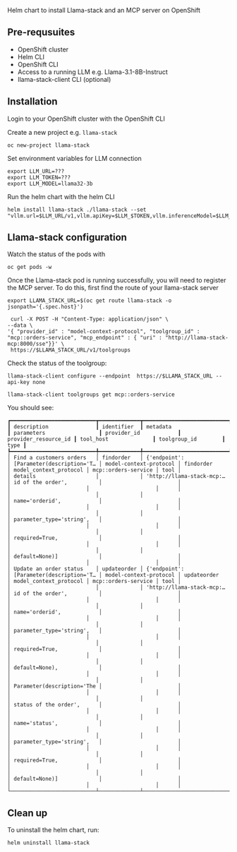 Helm chart to install Llama-stack and an MCP server on OpenShift

## Pre-requsuites

* OpenShift cluster 
* Helm CLI
* OpenShift CLI
* Access to a running LLM e.g. Llama-3.1-8B-Instruct
* llama-stack-client CLI (optional)

## Installation

Login to your OpenShift cluster with the OpenShift CLI

Create a new project e.g. `llama-stack`

```
oc new-project llama-stack
```

Set environment variables for LLM connection

```
export LLM_URL=???
export LLM_TOKEN=???
export LLM_MODEL=llama32-3b
```

Run the helm chart with the helm CLI

```
helm install llama-stack ./llama-stack --set "vllm.url=$LLM_URL/v1,vllm.apiKey=$LLM_$TOKEN,vllm.inferenceModel=$LLM_MODEL"
```

## Llama-stack configuration

Watch the status of the pods with

```
oc get pods -w
```

Once the Llama-stack pod is running successfully, you will need to register the MCP server.  To do this, first find the route of your llama-stack server

```
export LLAMA_STACK_URL=$(oc get route llama-stack -o jsonpath='{.spec.host}')
```

```
 curl -X POST -H "Content-Type: application/json" \
--data \
'{ "provider_id" : "model-context-protocol", "toolgroup_id" : "mcp::orders-service", "mcp_endpoint" : { "uri" : "http://llama-stack-mcp:8000/sse"}}' \
 https://$LLAMA_STACK_URL/v1/toolgroups 
 ```

Check the status of the toolgroup:

`llama-stack-client configure --endpoint  https://$LLAMA_STACK_URL --api-key none`

`llama-stack-client toolgroups get mcp::orders-service`

You should see:

```
┏━━━━━━━━━━━━━━━━━━━━━━━━━━━┳━━━━━━━━━━━━━┳━━━━━━━━━━━━━━━━━━━━━━━━━━━┳━━━━━━━━━━━━━━━━━━━━━━━━━━━━┳━━━━━━━━━━━━━━━━━━━━━━━━┳━━━━━━━━━━━━━━━━━━━━━━┳━━━━━━━━━━━━━━━━━━━━━━━━┳━━━━━━━━━━━━━━━━━━━━━┳━━━━━━┓
┃ description               ┃ identifier  ┃ metadata                  ┃ parameters                 ┃ provider_id            ┃ provider_resource_id ┃ tool_host              ┃ toolgroup_id        ┃ type ┃
┡━━━━━━━━━━━━━━━━━━━━━━━━━━━╇━━━━━━━━━━━━━╇━━━━━━━━━━━━━━━━━━━━━━━━━━━╇━━━━━━━━━━━━━━━━━━━━━━━━━━━━╇━━━━━━━━━━━━━━━━━━━━━━━━╇━━━━━━━━━━━━━━━━━━━━━━╇━━━━━━━━━━━━━━━━━━━━━━━━╇━━━━━━━━━━━━━━━━━━━━━╇━━━━━━┩
│ Find a customers orders   │ findorder   │ {'endpoint':              │ [Parameter(description='T… │ model-context-protocol │ findorder            │ model_context_protocol │ mcp::orders-service │ tool │
│ details                   │             │ 'http://llama-stack-mcp:… │ id of the order',          │                        │                      │                        │                     │      │
│                           │             │                           │ name='orderid',            │                        │                      │                        │                     │      │
│                           │             │                           │ parameter_type='string',   │                        │                      │                        │                     │      │
│                           │             │                           │ required=True,             │                        │                      │                        │                     │      │
│                           │             │                           │ default=None)]             │                        │                      │                        │                     │      │
│ Update an order status    │ updateorder │ {'endpoint':              │ [Parameter(description='T… │ model-context-protocol │ updateorder          │ model_context_protocol │ mcp::orders-service │ tool │
│                           │             │ 'http://llama-stack-mcp:… │ id of the order',          │                        │                      │                        │                     │      │
│                           │             │                           │ name='orderid',            │                        │                      │                        │                     │      │
│                           │             │                           │ parameter_type='string',   │                        │                      │                        │                     │      │
│                           │             │                           │ required=True,             │                        │                      │                        │                     │      │
│                           │             │                           │ default=None),             │                        │                      │                        │                     │      │
│                           │             │                           │ Parameter(description='The │                        │                      │                        │                     │      │
│                           │             │                           │ status of the order',      │                        │                      │                        │                     │      │
│                           │             │                           │ name='status',             │                        │                      │                        │                     │      │
│                           │             │                           │ parameter_type='string',   │                        │                      │                        │                     │      │
│                           │             │                           │ required=True,             │                        │                      │                        │                     │      │
│                           │             │                           │ default=None)]             │                        │                      │                        │                     │      │
└───────────────────────────┴─────────────┴───────────────────────────┴────────────────────────────┴────────────────────────┴──────────────────────┴────────────────────────┴─────────────────────┴──────┘
```

## Clean up

To uninstall the helm chart, run:

```
helm uninstall llama-stack
```

